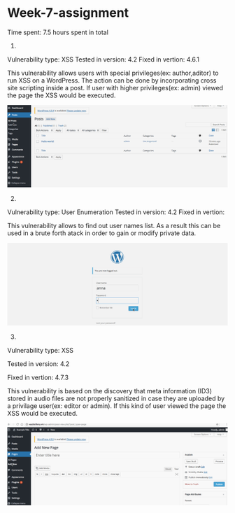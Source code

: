 # Week-7-assignment
Time spent: 7.5 hours spent in total


1.
Vulnerability type: XSS 
Tested in version: 4.2
Fixed in vertion: 4.6.1

This vulnerability allows users with special privileges(ex: author,aditor) to run XSS on a WordPress. The action can be done by incorporating cross site scripting inside a post. If user with higher privileges(ex: admin) viewed the page the XSS would be executed.

<img src='exploit1.gif' title='exploit1' width='' alt='' />


2.
Vulnerability type: User Enumeration 
Tested in version: 4.2
Fixed in vertion: 

This vulnerability allows to find out user names list. As a result this can be used in a brute forth atack in order to gain or modify private data.

<img src='exploit2.gif' title='exploit2' width='' alt='' />

3.
Vulnerability type: XSS

Tested in version: 4.2

Fixed in vertion: 4.7.3

This vulnerability is based on the discovery that meta information (ID3) stored in audio files are
not properly sanitized in case they are uploaded by a privilage user(ex: editor or admin). If this kind of user viewed the page the XSS would be executed.


<img src='exploit3.gif' title='exploit3' width='' alt='' />

